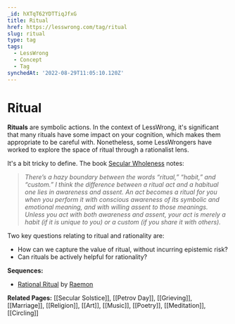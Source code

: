 ```yaml
---
_id: hXTqT62YDTTiqJfxG
title: Ritual
href: https://lesswrong.com/tag/ritual
slug: ritual
type: tag
tags:
  - LessWrong
  - Concept
  - Tag
synchedAt: '2022-08-29T11:05:10.120Z'
---
```


# Ritual

**Rituals** are symbolic actions. In the context of LessWrong, it's significant that many rituals have some impact on your cognition, which makes them appropriate to be careful with. Nonetheless, some LessWrongers have worked to explore the space of ritual through a rationalist lens.

It's a bit tricky to define. The book [Secular Wholeness](https://www.amazon.com/Secular-Wholeness-Skeptics-Paths-Richer/dp/155369175X) notes:

> *There’s a hazy boundary between the words “ritual,” “habit,” and “custom.” I think the difference between a ritual act and a habitual one lies in awareness and assent. An act becomes a ritual for you when you perform it with conscious awareness of its symbolic and emotional meaning, and with willing assent to those meanings. Unless you act with both awareness and assent, your act is merely a habit (if it is unique to you) or a custom (if you share it with others).*

Two key questions relating to ritual and rationality are:

- How can we capture the value of ritual, without incurring epistemic risk?
- Can rituals be actively helpful for rationality?

**Sequences:**

- [Rational Ritual](https://www.lesswrong.com/s/3bbvzoRA8n6ZgbiyK) by [Raemon](https://www.lesswrong.com/users/raemon)

**Related Pages:** [[Secular Solstice]], [[Petrov Day]], [[Grieving]], [[Marriage]], [[Religion]], [[Art]], [[Music]], [[Poetry]], [[Meditation]], [[Circling]]
